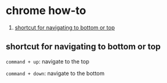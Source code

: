 # chrome how-to

1. [shortcut for navigating to bottom or top](#shortcut-for-navigating-to-bottom-or-top)

## shortcut for navigating to bottom or top

`command + up`: navigate to the top

`command + down`: navigate to the bottom
